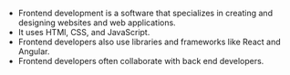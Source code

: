 * Frontend development is a software that specializes in creating and designing websites and web applications.
* It uses HTMl, CSS, and JavaScript.
* Frontend developers also use libraries and frameworks like React and Angular.
* Frontend developers often collaborate with back end developers.

